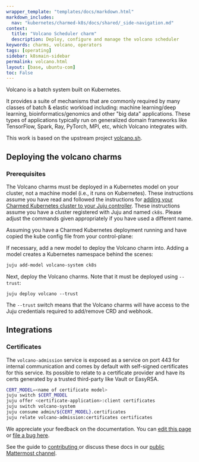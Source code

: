 ```yaml
---
wrapper_template: "templates/docs/markdown.html"
markdown_includes:
  nav: "kubernetes/charmed-k8s/docs/shared/_side-navigation.md"
context:
  title: "Volcano Scheduler charm"
  description: Deploy, configure and manage the volcano scheduler
keywords: charms, volcano, operators
tags: [operating]
sidebar: k8smain-sidebar
permalink: volcano.html
layout: [base, ubuntu-com]
toc: False
---
```


Volcano is a batch system built on Kubernetes.

It provides a suite of mechanisms that are commonly required by many
classes of batch & elastic workload including: machine learning/deep learning,
bioinformatics/genomics and other "big data" applications.
These types of applications typically run on generalized domain frameworks
like TensorFlow, Spark, Ray, PyTorch, MPI, etc, which Volcano integrates with.

This work is based on the upstream project [volcano.sh][upstream].

## Deploying the volcano charms

### Prerequisites
The Volcano charms must be deployed in a Kubernetes model on your cluster, not
a machine model (i.e., it runs on Kubernetes). These instructions assume you
have read and followed the instructions for
[adding your Charmed Kubernetes cluster to your Juju controller][kubernetes-operators].
These instructions assume you have a cluster registered with Juju and named `ck8s`. Please
adjust the commands given appropriately if you have used a different name.

Assuming you have a Charmed Kubernetes deployment running and have copied the kube config file from your control-plane:

If necessary, add a new model to deploy the Volcano charm into. Adding a model creates a Kubernetes namespace behind the scenes:

```bash
juju add-model volcano-system ck8s
```

Next, deploy the Volcano charms. Note that it must be deployed using `--trust`:

```
juju deploy volcano --trust
```

The `--trust` switch means that the Volcano charms will have access to the Juju credentials required to add/remove CRD and webhook.


## Integrations

### Certificates
The `volcano-admission` service is exposed as a service on port 443 for internal communication and comes
by default with self-signed certificates for this service.  Its possible to relate to a certificate
provider and have its certs generated by a trusted third-party like Vault or EasyRSA.

```bash
CERT_MODEL=<name of certificate model>
juju switch $CERT_MODEL
juju offer <certificate-application>:client certificates
juju switch volcano-system
juju consume admin/${CERT_MODEL}.certificates
juju relate volcano-admission:certificates certificates
```


<!-- LINKS -->
[Kubernetes-operators]: /kubernetes/charmed-k8s/docs/operator-charms
[upstream]: https://volcano.sh/

<!-- FEEDBACK -->
<div class="p-notification--information">
  <div class="p-notification__content">
    <p class="p-notification__message">We appreciate your feedback on the documentation. You can
    <a href="https://github.com/charmed-kubernetes/kubernetes-docs/edit/main/pages/k8s/volcano.md" >edit this page</a>
    or
    <a href="https://github.com/charmed-kubernetes/kubernetes-docs/issues/new">file a bug here</a>.</p>
    <p>See the guide to <a href="/kubernetes/charmed-k8s/docs/how-to-contribute"> contributing </a> or discuss these docs in our <a href="https://chat.charmhub.io/charmhub/channels/kubernetes"> public Mattermost channel</a>.</p>
  </div>
</div>
